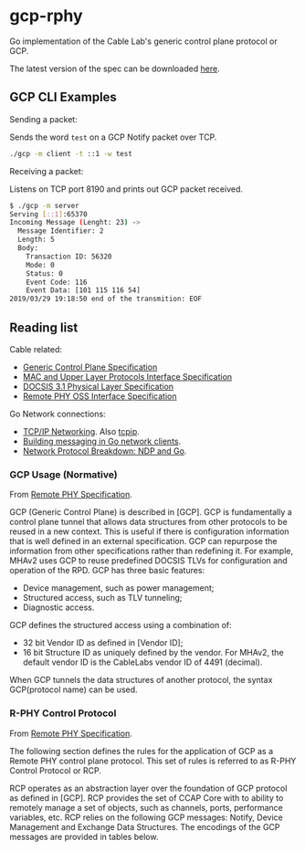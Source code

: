 # gcp-rphy

Go implementation of the Cable Lab's generic control plane protocol or GCP.

The latest version of the spec can be downloaded [here](https://specification-search.cablelabs.com/CM-SP-GCP).

## GCP CLI Examples

Sending a packet:

Sends the word `test` on a GCP Notify packet over TCP.

```bash
./gcp -m client -t ::1 -w test
```

Receiving a packet:

Listens on TCP port 8190 and prints out GCP packet received.

```bash
$ ./gcp -m server
Serving [::1]:65370
Incoming Message (Lenght: 23) ->
  Message Identifier: 2
  Length: 5
  Body:
    Transaction ID: 56320
    Mode: 0
    Status: 0
    Event Code: 116
    Event Data: [101 115 116 54]
2019/03/29 19:18:50 end of the transmition: EOF
```

## Reading list

Cable related:

- [Generic Control Plane Specification](https://specification-search.cablelabs.com/CM-SP-GCP)
- [MAC and Upper Layer Protocols Interface Specification](https://specification-search.cablelabs.com/CM-SP-MULPIv3.1)
- [DOCSIS 3.1 Physical Layer Specification](https://specification-search.cablelabs.com/CM-SP-PHYv3.1)
- [Remote PHY OSS Interface Specification](https://specification-search.cablelabs.com/CM-SP-R-OSSI)

Go Network connections:

- [TCP/IP Networking](https://appliedgo.net/networking/). Also [tcpip](https://github.com/billglover/tcpip).
- [Building messaging in Go network clients](https://www.oreilly.com/ideas/building-messaging-in-go-network-clients).
- [Network Protocol Breakdown: NDP and Go](https://medium.com/@mdlayher/network-protocol-breakdown-ndp-and-go-3dc2900b1c20).

### GCP Usage (Normative)

From [Remote PHY Specification](https://specification-search.cablelabs.com/CM-SP-R-PHY).

GCP (Generic Control Plane) is described in [GCP]. GCP is fundamentally a control plane tunnel that allows data structures from other protocols to be reused in a new context. This is useful if there is configuration information that is well defined in an external specification. GCP can repurpose the information from other specifications rather than redefining it. For example, MHAv2 uses GCP to reuse predefined DOCSIS TLVs for configuration and operation of the RPD. GCP has three basic features:

- Device management, such as power management;
- Structured access, such as TLV tunneling;
- Diagnostic access.

GCP defines the structured access using a combination of:

- 32 bit Vendor ID as defined in [Vendor ID];
- 16 bit Structure ID as uniquely defined by the vendor. For MHAv2, the default vendor ID is the CableLabs vendor ID of 4491 (decimal).

When GCP tunnels the data structures of another protocol, the syntax GCP(protocol name) can be used.

### R-PHY Control Protocol

From [Remote PHY Specification](https://specification-search.cablelabs.com/CM-SP-R-PHY).

The following section defines the rules for the application of GCP as a Remote PHY control plane protocol. This set of rules is referred to as R-PHY Control Protocol or RCP.

RCP operates as an abstraction layer over the foundation of GCP protocol as defined in [GCP]. RCP provides the set of CCAP Core with to ability to remotely manage a set of objects, such as channels, ports, performance variables, etc.
RCP relies on the following GCP messages: Notify, Device Management and Exchange Data Structures. The
encodings of the GCP messages are provided in tables below.